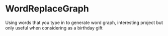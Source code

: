 # WordReplaceGraph
Using words that you type in to generate word graph, interesting project but only useful when considering as a birthday gift
